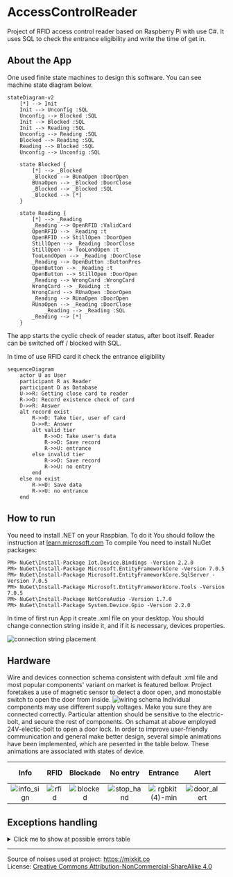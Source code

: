 
# AccessControlReader
Project of RFID access control reader based on Raspberry Pi with use C#. It uses SQL to check the entrance eligibility and write the time of get in.

## About the App
One used finite state machines to design this software. You can see machine state diagram below.
```mermaid
stateDiagram-v2
    [*] --> Init
    Init --> Unconfig :SQL
    Unconfig --> Blocked :SQL
    Init --> Blocked :SQL
    Init --> Reading :SQL
    Unconfig --> Reading :SQL
    Blocked --> Reading :SQL
    Reading --> Blocked :SQL
    Unconfig --> Unconfig :SQL

    state Blocked {
        [*] --> _Blocked
        _Blocked --> BUnaOpen :DoorOpen
        BUnaOpen --> _Blocked :DoorClose
        _Blocked --> _Blocked :SQL
        _Blocked --> [*]
    }

    state Reading {
        [*] --> _Reading
        _Reading --> OpenRFID :ValidCard
        OpenRFID --> _Reading :t
        OpenRFID --> StillOpen :DoorOpen
        StillOpen --> _Reading :DoorClose
        StillOpen --> TooLondOpen :t
        TooLondOpen --> _Reading :DoorClose
        _Reading --> OpenButton :ButtonPres
        OpenButton --> _Reading :t
        OpenButton --> StillOpen :DoorOpen
        _Reading --> WrongCard :WrongCard
        WrongCard --> _Reading :t
        WrongCard --> RUnaOpen :DoorOpen
        _Reading --> RUnaOpen :DoorOpen
        RUnaOpen --> _Reading :DoorClose
            _Reading --> _Reading :SQL
        _Reading --> [*]
    }
```
The app starts the cyclic check of reader status, after boot itself. Reader can be switched off / blocked with SQL.

In time of use RFID card it check the entrance eligibility
```mermaid
sequenceDiagram
    actor U as User
    participant R as Reader
    participant D as Database
    U->>R: Getting close card to reader
    R->>D: Record existence check of card
    D->>R: Answer
    alt record exist
        R->>D: Take tier, user of card
        D->>R: Answer
        alt valid tier
            R->>D: Take user's data
            R->>D: Save record
            R->>U: entrance
        else invalid tier
            R->>D: Save record
            R->>U: no entry
        end
    else no exist 
        R->>D: Save data
        R->>U: no entrance
    end
```
## How to run
You need to install .NET on your Raspbian. To do it You should follow the instruction at [learn.microsoft.com](https://learn.microsoft.com/en-us/dotnet/core/install/linux-scripted-manual)
To compile You need to install NuGet packages:
```
PM> NuGet\Install-Package Iot.Device.Bindings -Version 2.2.0
PM> NuGet\Install-Package Microsoft.EntityFrameworkCore -Version 7.0.5
PM> NuGet\Install-Package Microsoft.EntityFrameworkCore.SqlServer -Version 7.0.5
PM> NuGet\Install-Package Microsoft.EntityFrameworkCore.Tools -Version 7.0.5
PM> NuGet\Install-Package NetCoreAudio -Version 1.7.0
PM> NuGet\Install-Package System.Device.Gpio -Version 2.2.0
```

In time of first run App it create .xml file on your desktop. You should change connection string inside it, and if it is necessary, devices properties.

![connection string placement](https://onedrive.live.com/embed?resid=5B6E90429D9C8454%21343840&authkey=%21AP_X876Eg5EZ8uU&width=660&height=999999)


## Hardware
Wire and devices connection schema consistent with default .xml file and most popular components' variant on market is featured bellow.
Project foretakes a use of magnetic sensor to detect a door open, and monostable switch to open the door from inside.
![wiring schema](https://onedrive.live.com/embed?resid=5B6E90429D9C8454%21343799&authkey=%21ALK-FBKf9opecAE&width=2082&height=2391)
Individual components may use different supply voltages. Make you sure they are connected correctly. Particular attention should be sensitive to the electric-bolt, and secure the rest of components. On schamat at above employed 24V-electic-bolt to open a door lock.
In order to improve user-friendly communication and general make better design, several simple animations have been implemented, which are pesented in the table below. These animations are associated with states of device.

| Info | RFID | Blockade | No entry | Entrance | Alert | Exclamation mark |
|:---: |:---:| :---:| :---: |:---:| :---:| :---:|
| ![info_sign](https://github.com/ArBom/AccessControlReader/assets/59375967/01e67110-d704-4349-9ae1-40ff68d983eb) | ![rfid](https://github.com/ArBom/AccessControlReader/assets/59375967/a102a3ea-a4be-4c48-adb6-fddc29bf3ae5) | ![blocked](https://github.com/ArBom/AccessControlReader/assets/59375967/dae66bca-160e-4bea-aee3-ffa6d0a0d694) | ![stop_hand](https://github.com/ArBom/AccessControlReader/assets/59375967/b7eda6f6-b0e3-4d25-b880-02c9e1ce70aa) | ![rgbkit (4)-min](https://github.com/ArBom/AccessControlReader/assets/59375967/71aa65e1-d60f-47bc-bc3c-d7c7b1cad72e) | ![door_alert](https://github.com/ArBom/AccessControlReader/assets/59375967/ae5fbd22-4c08-477b-b092-b38b84289def) | ![exclamation_mark](https://github.com/ArBom/AccessControlReader/assets/59375967/f9d99e24-942e-4a36-b717-999dea16fc75) |

## Exceptions handling 
<details> 
  <summary>Click me to show at possible errors table</summary>

| №    | Type  | Module       | Descripion                                           |   |I  |c  |o   |n  |s  |   |
| :--- | :---: | :---         | :---                                                 |---|---|---|--- |---|---|---|
| 1    |       | DataBase     |Unconfig; reader just added itself to SQL             |   |   |   |    |   |   |   |
| 2    |  ⚠️  | DataBase     |Lack of data about this reader at SQL                 |   | 📄| 🛢|    |   |   |   | 
| 7    |  💥   | DataBase     |ConnectionString is null or empty                     |   | 📄| 🛢|    |   |   |   | 
| 8    |  💥   | DataBase     |DonnectionString is: "❗❗❗ INSERT IT HERE ❗❗❗"        |   | 📄| 🛢|    |   |   |   | 
| 9    |  ⚠️  | DataBase     |Cannot to connect with DataBase                       |   | 📄| 🛢| 🖧 |   |   |   | 
| 10   |  ️💥   | Configurator |Platform not supported (its not Linux)                |:( |   |   |    |   |   |   |
| 11   |  💥   | Configurator |Cannot get the Desktop folder                         |:( |   |   |    |   |   |   |
| 12   |  ️💥   | Configurator |Problem with default XML file (at app folder)         |:( |📄 |   |    |   |   |   |  
| 13   |  ⚠️  | Configurator |Cannot save default XML file at Desktop               |:( |📄 |   |    |   |   |   |  
| 14   |  💥   | Configurator |XML file exist on Desktop, but it cannot be read      |:( |📄 |   |    |   |   |   |  
| 15   |  ⚠️  | Configurator |Problem inside XML file                               |:( |📄 |   |    |   |   |   |  
| 16   |  ⚠️  | Configurator | MXL file exception                                   |   |📄 |   |    |   |   |   |  
| 17   |  ⚠️  | Configurator |Cannot to read XML value (ACConfig/Devices)           |   |📄 |   |    |   |   |   |  
| 18   |  ⚠️  | Configurator |Lack of XML Key                                       |:( |📄 |   |    |   |   |   |  
| 20   |  ️💥   | DataBase     |Config XML element is null                            |   |📄 | 🛢|   |   |   |   | 
| 22   |  ️💥   | DataBase     |No reader ID                                          |:( |   |   |   |   |   |   |
| 30   |  ️💥   | GPIO         |XML config GPIO el. is empty                          |   |📄 |   |   |📟 |   |   |  
| 31   |  ️⚠️  | GPIO         |Reading of hardware property (GPIO) from XML problem  |   |📄 |   |   |📟 |   |   | 
| 32   |  ️💥   | GPIO         |Bolt pin is closed                                    |   |   |   |   |📟 |   |   | 
| 33   |  ️⚠️  | GPIO         |Exit Button pin is closed                             |   |   |   |   |📟 |   |   | 
| 34   |  ️💥   | GPIO         |Cannot to set Bolt pin value                          |   |   |   |   |📟 |   |   | 
| 35   |  ️⚠️  | GPIO         |Cannot to open at least one pin                       |   |   |   |   |📟 |   |   | 
| 36   |  ️💥   | GPIO         |Bolt pin is closed                                    |   |   |   |   |📟 |   |   | 
| 37   |  ️⚠️  | GPIO         |Door Sensor pin is closed                             |   |   |   |   |📟 |   |   | 
| 40   |  ️💥   |RC522         |XML config RC522 el. is empty                         |  | 📄 |   |   |📟 | 📡 |   |
| 41   |  ️️💥   |RC522         |Reading of hardware property (RC522) from XML proble  |  | 📄 |   |   |📟 | 📡 |   |
| 42   |  ️️🛈   |RC522         |Unknown RC522 hardware version                        |  |    |   |   |📟 | 📡 |   | 
| 43   |  ️💥   |RC522         |mfRc522 is not an object at software                  |  |    |   |   |📟 | 📡 |   | 
| 50   |  ️⚠️  |Screen        |XML config screen el. is empty                        |  |📄  |   |   |📟 |    |   | 
| 51   |  ️⚠️  |Screen        |Reading of hardware property (Sreen) from XML problem |  |📄  |   |   |📟 |    |   | 
| 52   |  ️⚠️  |Screen        |Communication with screen problem                     |   |   |   |   |📟 |   |   | 
| 60   |  ️⚠️  |StateMachine  |XML config State Machine el. is empty                 |   |📄 |   |   |   |   |   |  
| 61   |  ️⚠️  |StateMachine  |Reading of state text communicat from XML problem     |   |📄 |   |   |   |   |   |  
| 74   |  ️🛈  | GPIO          |Green diod pin closed                                 |   |   |   |   |📟 |   |   | 
| 75   |  ️🛈  | GPIO          |Diod pin(s) closed                                    |   |   |   |   |📟 |   |   | 
| 77   |  ️🛈  | GPIO          |Red diod pin closed                                   |   |   |   |   |📟 |   |   | 
| 78   |  ️️🛈  | GPIO          |Time of bolt open cannot be shorter than 1s           |   |📄 |   |   |📟 |   |   | 
| 79   |  ️️🛈  | GPIO          |Time alert cannot be shorter than .5s                 |   |📄 |   |   |📟 |   |   | 
| 80   |  ️🛈️️  |Noises         |XML config Noises el. is empty                        |   |📄 |   |   |   |   |🔇| 
| 83   |  ️🛈️️  |Noises         |Cant open noise file                                  |   |   |   |   |   |   |🔇|
| 84   |  ️🛈️️  |Noises         |Wrong format of noise file                            |   |   |   |   |   |   |🔇|


Error type:
🛈- info
⚠️- warning
💥 -critical error

Icons:
🔇-noises
📡-RC522
📟-hardware
🖧-LAN / connection
🛢-SQL
📄-XML file
:( - internal
</details>

---
Source of noises used at project: https://mixkit.co <br>
License: [Creative Commons Attribution-NonCommercial-ShareAlike 4.0](https://creativecommons.org/licenses/by-nc-sa/4.0/legalcode)
